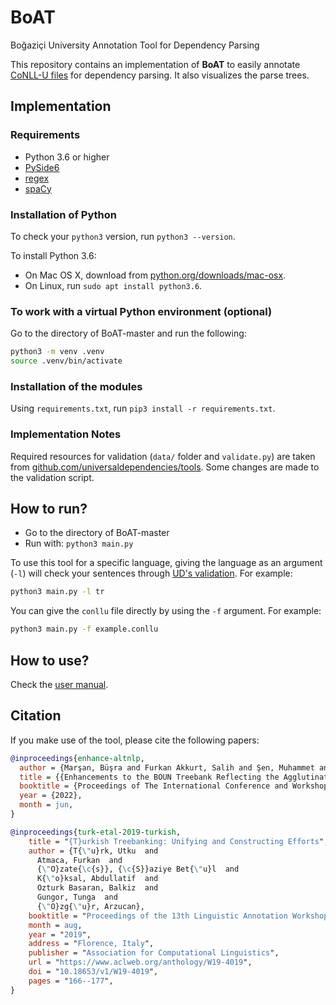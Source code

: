 # BoAT

Boğaziçi University Annotation Tool for Dependency Parsing

This repository contains an implementation of **BoAT** to easily annotate [CoNLL-U files](https://universaldependencies.org/format.html) for dependency parsing. It also visualizes the parse trees.

## Implementation

### Requirements

- Python 3.6 or higher
- [PySide6](https://pypi.org/project/PySide6/)
- [regex](https://pypi.org/project/regex/)
- [spaCy](https://pypi.org/project/spacy/)

### Installation of Python

To check your `python3` version, run `python3 --version`.

To install Python 3.6:

- On Mac OS X, download from [python.org/downloads/mac-osx](https://www.python.org/downloads/mac-osx/).
- On Linux, run `sudo apt install python3.6`.

### To work with a virtual Python environment (optional)

Go to the directory of BoAT-master and run the following:

```bash
python3 -m venv .venv
source .venv/bin/activate
```

### Installation of the modules

Using `requirements.txt`, run `pip3 install -r requirements.txt`.

### Implementation Notes

Required resources for validation (`data/` folder and `validate.py`) are taken from [github.com/universaldependencies/tools](https://github.com/universaldependencies/tools). Some changes are made to the validation script.

## How to run?

- Go to the directory of BoAT-master
- Run with: `python3 main.py`

To use this tool for a specific language, giving the language as an argument (`-l`) will check your sentences through [UD's validation](https://github.com/universaldependencies/tools#ud-tools). For example:

```bash
python3 main.py -l tr
```

You can give the `conllu` file directly by using the `-f` argument. For example:

```bash
python3 main.py -f example.conllu
```

## How to use?

Check the [user manual](https://github.com/boun-tabi/BoAT/blob/master/User%20Manual.pdf).

## Citation

If you make use of the tool, please cite the following papers:

```bib
@inproceedings{enhance-altnlp,
  author = {Marşan, Büşra and Furkan Akkurt, Salih and Şen, Muhammet and Gürbüz, Merve and Güngör, Onur and Betül Özateş, Şaziye and Üsküdarlı, Suzan and Özgür, Arzucan and Güngör, Tunga and Öztürk, Balkız},
  title = {{Enhancements to the BOUN Treebank Reflecting the Agglutinative Nature of Turkish}},
  booktitle = {Proceedings of The International Conference and Workshop on Agglutinative Language Technologies as a challenge of Natural Language Processing (ALTNLP)},
  year = {2022},
  month = jun,
}
```

```bib
@inproceedings{turk-etal-2019-turkish,
    title = "{T}urkish Treebanking: Unifying and Constructing Efforts",
    author = {T{\"u}rk, Utku  and
      Atmaca, Furkan  and
      {\"O}zate{\c{s}}, {\c{S}}aziye Bet{\"u}l  and
      K{\"o}ksal, Abdullatif  and
      Ozturk Basaran, Balkiz  and
      Gungor, Tunga  and
      {\"O}zg{\"u}r, Arzucan},
    booktitle = "Proceedings of the 13th Linguistic Annotation Workshop",
    month = aug,
    year = "2019",
    address = "Florence, Italy",
    publisher = "Association for Computational Linguistics",
    url = "https://www.aclweb.org/anthology/W19-4019",
    doi = "10.18653/v1/W19-4019",
    pages = "166--177",
}
```
